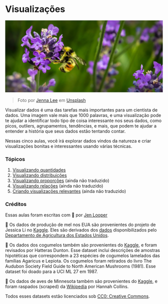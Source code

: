 # Visualizações

![Uma abelha em uma flor de lavanda](./../images/bee.jpg)
> Foto por <a href="https://unsplash.com/@jenna2980?utm_source=unsplash&utm_medium=referral&utm_content=creditCopyText">Jenna Lee</a> em <a href="https://unsplash.com/s/photos/bees-in-a-meadow?utm_source=unsplash&utm_medium=referral&utm_content=creditCopyText">Unsplash</a>

Visualizar dados é uma das tarefas mais importantes para um cientista de dados. Uma imagem vale mais que 1000 palavras, e uma visualização pode te ajudar a identificar todo tipo de coisa interessante nos seus dados, como picos, outliers, agrupamentos, tendências, e mais, que podem te ajudar a entender a história que seus dados estão tentando contar.

Nessas cinco aulas, você irá explorar dados vindos da natureza e criar visualizações bonitas e interessantes usando várias técnicas.

### Tópicos

1. [Visualizando quantidades](../09-visualization-quantities/translations/README.pt-br.md)
1. [Visualizando distribuições](../10-visualization-distributions/translations/README.pt-br.md)
1. [Visualizando proporções](../11-visualization-proportions/README.md) (ainda não traduzido)
1. [Visualizando relações](../12-visualization-relationships/README.md) (ainda não traduzido)
1. [Criando visualizações relevantes](Le%20réseau%20diabolique%20des%20Liaisons%20dangeureuses.md) (ainda não traduzido)

### Créditos

Essas aulas foram escritas com 🌸 por [Jen Looper](https://twitter.com/jenlooper)

🍯 Os dados de produção de mel nos EUA são provenientes do projeto de Jessica Li no [Kaggle](https://www.kaggle.com/jessicali9530/honey-production). Eles são derivados dos [dados](https://usda.library.cornell.edu/concern/publications/rn301137d) disponibilizados pelo [Departamento de Agricultura dos Estados Unidos](https://www.nass.usda.gov/About_NASS/index.php).

🍄 Os dados dos cogumelos também são provenientes do [Kaggle](https://www.kaggle.com/hatterasdunton/mushroom-classification-updated-dataset), e foram revisados por Hatteras Dunton. Esse dataset inclui descrições de amostras hipotéticas que correspondem a 23 espécies de cogumelos lamelados das famílias Agaricus e Lepiota. Os cogumelos foram retirados do livro The Audubon Society Field Guide to North American Mushrooms (1981). Esse dataset foi doado para a UCI ML 27 em 1987.

🦆 Os dados de aves de Minnesota também são provenientes do [Kaggle](https://www.kaggle.com/hannahcollins/minnesota-birds), e foram raspados (scraped) da [Wikipedia](https://en.wikipedia.org/wiki/List_of_birds_of_Minnesota) por Hannah Collins.

Todos esses datasets estão licenciados sob [CC0: Creative Commons](https://creativecommons.org/publicdomain/zero/1.0/).




